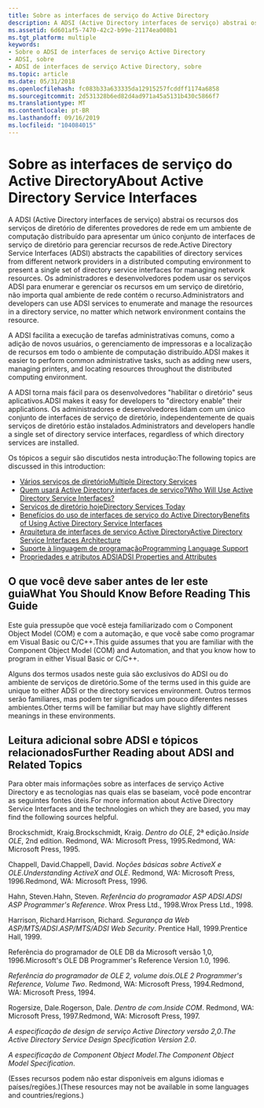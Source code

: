 ```yaml
---
title: Sobre as interfaces de serviço do Active Directory
description: A ADSI (Active Directory interfaces de serviço) abstrai os recursos dos serviços de diretório de diferentes provedores de rede em um ambiente de computação distribuído para apresentar um único conjunto de interfaces de serviço de diretório para gerenciar recursos de rede.
ms.assetid: 6d601af5-7470-42c2-b99e-21174ea008b1
ms.tgt_platform: multiple
keywords:
- Sobre o ADSI de interfaces de serviço Active Directory
- ADSI, sobre
- ADSI de interfaces de serviço Active Directory, sobre
ms.topic: article
ms.date: 05/31/2018
ms.openlocfilehash: fc083b33a633335da12915257fcddff1174a6858
ms.sourcegitcommit: 2d531328b6ed82d4ad971a45a5131b430c5866f7
ms.translationtype: MT
ms.contentlocale: pt-BR
ms.lasthandoff: 09/16/2019
ms.locfileid: "104084015"
---
```

# <a name="about-active-directory-service-interfaces"></a><span data-ttu-id="f7e32-106">Sobre as interfaces de serviço do Active Directory</span><span class="sxs-lookup"><span data-stu-id="f7e32-106">About Active Directory Service Interfaces</span></span>

<span data-ttu-id="f7e32-107">A ADSI (Active Directory interfaces de serviço) abstrai os recursos dos serviços de diretório de diferentes provedores de rede em um ambiente de computação distribuído para apresentar um único conjunto de interfaces de serviço de diretório para gerenciar recursos de rede.</span><span class="sxs-lookup"><span data-stu-id="f7e32-107">Active Directory Service Interfaces (ADSI) abstracts the capabilities of directory services from different network providers in a distributed computing environment to present a single set of directory service interfaces for managing network resources.</span></span> <span data-ttu-id="f7e32-108">Os administradores e desenvolvedores podem usar os serviços ADSI para enumerar e gerenciar os recursos em um serviço de diretório, não importa qual ambiente de rede contém o recurso.</span><span class="sxs-lookup"><span data-stu-id="f7e32-108">Administrators and developers can use ADSI services to enumerate and manage the resources in a directory service, no matter which network environment contains the resource.</span></span>

<span data-ttu-id="f7e32-109">A ADSI facilita a execução de tarefas administrativas comuns, como a adição de novos usuários, o gerenciamento de impressoras e a localização de recursos em todo o ambiente de computação distribuído.</span><span class="sxs-lookup"><span data-stu-id="f7e32-109">ADSI makes it easier to perform common administrative tasks, such as adding new users, managing printers, and locating resources throughout the distributed computing environment.</span></span>

<span data-ttu-id="f7e32-110">A ADSI torna mais fácil para os desenvolvedores "habilitar o diretório" seus aplicativos.</span><span class="sxs-lookup"><span data-stu-id="f7e32-110">ADSI makes it easy for developers to "directory enable" their applications.</span></span> <span data-ttu-id="f7e32-111">Os administradores e desenvolvedores lidam com um único conjunto de interfaces de serviço de diretório, independentemente de quais serviços de diretório estão instalados.</span><span class="sxs-lookup"><span data-stu-id="f7e32-111">Administrators and developers handle a single set of directory service interfaces, regardless of which directory services are installed.</span></span>

<span data-ttu-id="f7e32-112">Os tópicos a seguir são discutidos nesta introdução:</span><span class="sxs-lookup"><span data-stu-id="f7e32-112">The following topics are discussed in this introduction:</span></span>

-   [<span data-ttu-id="f7e32-113">Vários serviços de diretório</span><span class="sxs-lookup"><span data-stu-id="f7e32-113">Multiple Directory Services</span></span>](multiple-directory-services.md)
-   [<span data-ttu-id="f7e32-114">Quem usará Active Directory interfaces de serviço?</span><span class="sxs-lookup"><span data-stu-id="f7e32-114">Who Will Use Active Directory Service Interfaces?</span></span>](who-will-use-active-directory-service-interfaces.md)
-   [<span data-ttu-id="f7e32-115">Serviços de diretório hoje</span><span class="sxs-lookup"><span data-stu-id="f7e32-115">Directory Services Today</span></span>](directory-services-today.md)
-   [<span data-ttu-id="f7e32-116">Benefícios do uso de interfaces de serviço do Active Directory</span><span class="sxs-lookup"><span data-stu-id="f7e32-116">Benefits of Using Active Directory Service Interfaces</span></span>](benefits-of-using-active-directory-service-interfaces.md)
-   [<span data-ttu-id="f7e32-117">Arquitetura de interfaces de serviço Active Directory</span><span class="sxs-lookup"><span data-stu-id="f7e32-117">Active Directory Service Interfaces Architecture</span></span>](active-directory-service-interfaces-architecture.md)
-   [<span data-ttu-id="f7e32-118">Suporte à linguagem de programação</span><span class="sxs-lookup"><span data-stu-id="f7e32-118">Programming Language Support</span></span>](programming-language-support.md)
-   [<span data-ttu-id="f7e32-119">Propriedades e atributos ADSI</span><span class="sxs-lookup"><span data-stu-id="f7e32-119">ADSI Properties and Attributes</span></span>](adsi-properties-and-attributes.md)

## <a name="what-you-should-know-before-reading-this-guide"></a><span data-ttu-id="f7e32-120">O que você deve saber antes de ler este guia</span><span class="sxs-lookup"><span data-stu-id="f7e32-120">What You Should Know Before Reading This Guide</span></span>

<span data-ttu-id="f7e32-121">Este guia pressupõe que você esteja familiarizado com o Component Object Model (COM) e com a automação, e que você sabe como programar em Visual Basic ou C/C++.</span><span class="sxs-lookup"><span data-stu-id="f7e32-121">This guide assumes that you are familiar with the Component Object Model (COM) and Automation, and that you know how to program in either Visual Basic or C/C++.</span></span>

<span data-ttu-id="f7e32-122">Alguns dos termos usados neste guia são exclusivos do ADSI ou do ambiente de serviços de diretório.</span><span class="sxs-lookup"><span data-stu-id="f7e32-122">Some of the terms used in this guide are unique to either ADSI or the directory services environment.</span></span> <span data-ttu-id="f7e32-123">Outros termos serão familiares, mas podem ter significados um pouco diferentes nesses ambientes.</span><span class="sxs-lookup"><span data-stu-id="f7e32-123">Other terms will be familiar but may have slightly different meanings in these environments.</span></span>

## <a name="further-reading-about-adsi-and-related-topics"></a><span data-ttu-id="f7e32-124">Leitura adicional sobre ADSI e tópicos relacionados</span><span class="sxs-lookup"><span data-stu-id="f7e32-124">Further Reading about ADSI and Related Topics</span></span>

<span data-ttu-id="f7e32-125">Para obter mais informações sobre as interfaces de serviço Active Directory e as tecnologias nas quais elas se baseiam, você pode encontrar as seguintes fontes úteis.</span><span class="sxs-lookup"><span data-stu-id="f7e32-125">For more information about Active Directory Service Interfaces and the technologies on which they are based, you may find the following sources helpful.</span></span>

<span data-ttu-id="f7e32-126">Brockschmidt, Kraig.</span><span class="sxs-lookup"><span data-stu-id="f7e32-126">Brockschmidt, Kraig.</span></span> <span data-ttu-id="f7e32-127">*Dentro do OLE*, 2ª edição.</span><span class="sxs-lookup"><span data-stu-id="f7e32-127">*Inside OLE*, 2nd edition.</span></span> <span data-ttu-id="f7e32-128">Redmond, WA: Microsoft Press, 1995.</span><span class="sxs-lookup"><span data-stu-id="f7e32-128">Redmond, WA: Microsoft Press, 1995.</span></span>

<span data-ttu-id="f7e32-129">Chappell, David.</span><span class="sxs-lookup"><span data-stu-id="f7e32-129">Chappell, David.</span></span> <span data-ttu-id="f7e32-130">*Noções básicas sobre ActiveX e OLE*.</span><span class="sxs-lookup"><span data-stu-id="f7e32-130">*Understanding ActiveX and OLE*.</span></span> <span data-ttu-id="f7e32-131">Redmond, WA: Microsoft Press, 1996.</span><span class="sxs-lookup"><span data-stu-id="f7e32-131">Redmond, WA: Microsoft Press, 1996.</span></span>

<span data-ttu-id="f7e32-132">Hahn, Steven.</span><span class="sxs-lookup"><span data-stu-id="f7e32-132">Hahn, Steven.</span></span> <span data-ttu-id="f7e32-133">*Referência do programador ASP ADSI*.</span><span class="sxs-lookup"><span data-stu-id="f7e32-133">*ADSI ASP Programmer's Reference*.</span></span> <span data-ttu-id="f7e32-134">Wrox Press Ltd., 1998.</span><span class="sxs-lookup"><span data-stu-id="f7e32-134">Wrox Press Ltd., 1998.</span></span>

<span data-ttu-id="f7e32-135">Harrison, Richard.</span><span class="sxs-lookup"><span data-stu-id="f7e32-135">Harrison, Richard.</span></span> <span data-ttu-id="f7e32-136">*Segurança da Web ASP/MTS/ADSI*.</span><span class="sxs-lookup"><span data-stu-id="f7e32-136">*ASP/MTS/ADSI Web Security*.</span></span> <span data-ttu-id="f7e32-137">Prentice Hall, 1999.</span><span class="sxs-lookup"><span data-stu-id="f7e32-137">Prentice Hall, 1999.</span></span>

<span data-ttu-id="f7e32-138">Referência do programador de OLE DB da Microsoft versão 1,0, 1996.</span><span class="sxs-lookup"><span data-stu-id="f7e32-138">Microsoft's OLE DB Programmer's Reference Version 1.0, 1996.</span></span>

<span data-ttu-id="f7e32-139">*Referência do programador de OLE 2, volume dois*.</span><span class="sxs-lookup"><span data-stu-id="f7e32-139">*OLE 2 Programmer's Reference, Volume Two*.</span></span> <span data-ttu-id="f7e32-140">Redmond, WA: Microsoft Press, 1994.</span><span class="sxs-lookup"><span data-stu-id="f7e32-140">Redmond, WA: Microsoft Press, 1994.</span></span>

<span data-ttu-id="f7e32-141">Rogersize, Dale.</span><span class="sxs-lookup"><span data-stu-id="f7e32-141">Rogerson, Dale.</span></span> <span data-ttu-id="f7e32-142">*Dentro de com*.</span><span class="sxs-lookup"><span data-stu-id="f7e32-142">*Inside COM*.</span></span> <span data-ttu-id="f7e32-143">Redmond, WA: Microsoft Press, 1997.</span><span class="sxs-lookup"><span data-stu-id="f7e32-143">Redmond, WA: Microsoft Press, 1997.</span></span>

<span data-ttu-id="f7e32-144">*A especificação de design de serviço Active Directory versão 2,0*.</span><span class="sxs-lookup"><span data-stu-id="f7e32-144">*The Active Directory Service Design Specification Version 2.0*.</span></span>

<span data-ttu-id="f7e32-145">*A especificação de Component Object Model*.</span><span class="sxs-lookup"><span data-stu-id="f7e32-145">*The Component Object Model Specification*.</span></span>

<span data-ttu-id="f7e32-146">(Esses recursos podem não estar disponíveis em alguns idiomas e países/regiões.)</span><span class="sxs-lookup"><span data-stu-id="f7e32-146">(These resources may not be available in some languages and countries/regions.)</span></span>

 

 




